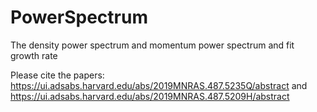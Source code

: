 # PowerSpectrum
The density power spectrum and momentum power spectrum and fit growth rate

Please cite the papers:
https://ui.adsabs.harvard.edu/abs/2019MNRAS.487.5235Q/abstract
and
https://ui.adsabs.harvard.edu/abs/2019MNRAS.487.5209H/abstract
